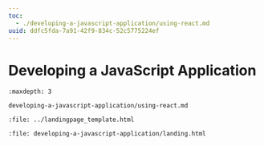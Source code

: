 ```yaml
---
toc:
  - ./developing-a-javascript-application/using-react.md
uuid: ddfc5fda-7a91-42f9-834c-52c5775224ef
---
```

# Developing a JavaScript Application

```{toctree}
:maxdepth: 3

developing-a-javascript-application/using-react.md
```

```{raw} html
:file: ../landingpage_template.html
```

```{raw} html
:file: developing-a-javascript-application/landing.html
```
